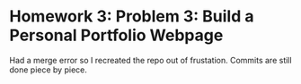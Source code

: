 # Homework 3: Problem 3: Build a Personal Portfolio Webpage
Had a merge error so I recreated the repo out of frustation. Commits are still done piece by piece.